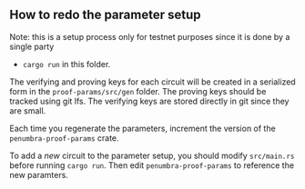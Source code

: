 ## How to redo the parameter setup

Note: this is a setup process only for testnet purposes since it is done by
a single party

* `cargo run` in this folder.

The verifying and proving keys for each circuit will be created in a serialized
form in the `proof-params/src/gen` folder. The proving keys should be tracked using git lfs. The verifying keys are stored directly in git since they are small.

Each time you regenerate the parameters, increment the version of the
`penumbra-proof-params` crate.

To add a _new_ circuit to the parameter setup, you should modify `src/main.rs`
before running `cargo run`. Then edit `penumbra-proof-params` to reference
the new paramters.
